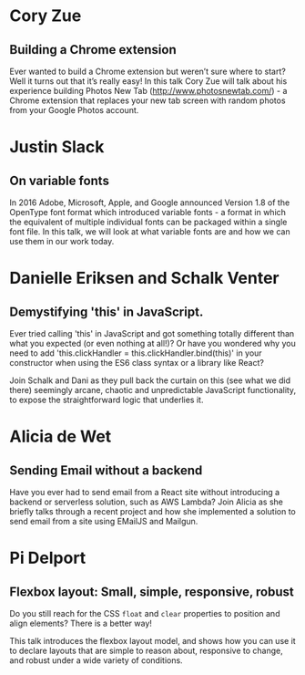 # Cory Zue

## Building a Chrome extension

Ever wanted to build a Chrome extension but weren’t sure where to start? Well it turns out that it’s really easy! In this talk Cory Zue will talk about his experience building Photos New Tab (http://www.photosnewtab.com/) - a Chrome extension that replaces your new tab screen with random photos from your Google Photos account.

# Justin Slack

## On variable fonts

In 2016 Adobe, Microsoft, Apple, and Google announced Version 1.8 of the OpenType font format which introduced variable fonts - a format in which the equivalent of multiple individual fonts can be packaged within a single font file. In this talk, we will look at what variable fonts are and how we can use them in our work today.

# Danielle Eriksen and Schalk Venter

## Demystifying 'this' in JavaScript.

Ever tried calling 'this' in JavaScript and got something totally different than what you expected (or even nothing at all!)? Or have you wondered why you need to add 'this.clickHandler = this.clickHandler.bind(this)' in your constructor when using the ES6 class syntax or a library like React?

Join Schalk and Dani as they pull back the curtain on this (see what we did there) seemingly arcane, chaotic and unpredictable JavaScript functionality, to expose the straightforward logic that underlies it.

# Alicia de Wet

## Sending Email without a backend

Have you ever had to send email from a React site without introducing a backend or serverless solution, such as AWS Lambda?
Join Alicia as she briefly talks through a recent project and how she implemented a solution to send email from a site using EMailJS and Mailgun.

# Pi Delport

## Flexbox layout: Small, simple, responsive, robust

Do you still reach for the CSS `float` and `clear` properties to position and align elements? There is a better way!

This talk introduces the flexbox layout model, and shows how you can use it to declare layouts that are simple to reason about, responsive to change, and robust under a wide variety of conditions.
